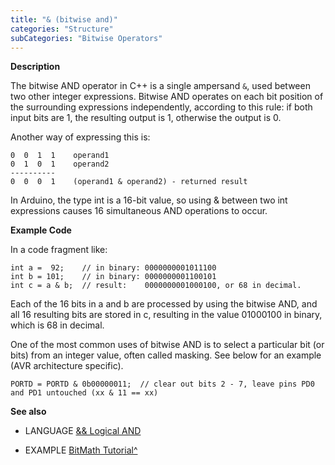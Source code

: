 ```yaml
---
title: "& (bitwise and)"
categories: "Structure"
subCategories: "Bitwise Operators"
---
```


**Description**

The bitwise AND operator in C++ is a single ampersand `&`, used between
two other integer expressions. Bitwise AND operates on each bit position
of the surrounding expressions independently, according to this rule: if
both input bits are 1, the resulting output is 1, otherwise the output
is 0.

Another way of expressing this is:

    0  0  1  1    operand1
    0  1  0  1    operand2
    ----------
    0  0  0  1    (operand1 & operand2) - returned result

In Arduino, the type int is a 16-bit value, so using & between two int
expressions causes 16 simultaneous AND operations to occur.

**Example Code**

In a code fragment like:

    int a =  92;    // in binary: 0000000001011100
    int b = 101;    // in binary: 0000000001100101
    int c = a & b;  // result:    0000000001000100, or 68 in decimal.

Each of the 16 bits in a and b are processed by using the bitwise AND,
and all 16 resulting bits are stored in c, resulting in the value
01000100 in binary, which is 68 in decimal.

One of the most common uses of bitwise AND is to select a particular bit
(or bits) from an integer value, often called masking. See below for an
example (AVR architecture specific).

    PORTD = PORTD & 0b00000011;  // clear out bits 2 - 7, leave pins PD0 and PD1 untouched (xx & 11 == xx)

**See also**

-   LANGUAGE [&& Logical AND](../../boolean-operators/logicaland)

-   EXAMPLE [BitMath
    Tutorial^](https://www.arduino.cc/playground/Code/BitMath)

